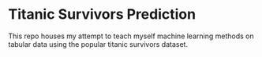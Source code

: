 # Titanic Survivors Prediction
This repo houses my attempt to teach myself machine learning methods on tabular data using the popular titanic survivors dataset.
